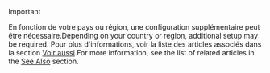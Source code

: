> [!IMPORTANT]
> <span data-ttu-id="0de84-101">En fonction de votre pays ou région, une configuration supplémentaire peut être nécessaire.</span><span class="sxs-lookup"><span data-stu-id="0de84-101">Depending on your country or region, additional setup may be required.</span></span> <span data-ttu-id="0de84-102">Pour plus d'informations, voir la liste des articles associés dans la section [Voir aussi](#see-also).</span><span class="sxs-lookup"><span data-stu-id="0de84-102">For more information, see the list of related articles in the [See Also](#see-also) section.</span></span>  